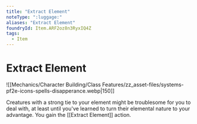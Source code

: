 ```yaml
---
title: "Extract Element"
noteType: ":luggage:"
aliases: "Extract Element"
foundryId: Item.ARF2oz8n3RyxIQ4Z
tags:
  - Item
---
```


# Extract Element
![[Mechanics/Character Building/Class Features/zz_asset-files/systems-pf2e-icons-spells-disapperance.webp|150]]

Creatures with a strong tie to your element might be troublesome for you to deal with, at least until you've learned to turn their elemental nature to your advantage. You gain the [[Extract Element]] action.
